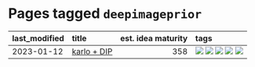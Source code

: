 # Pages tagged `deepimageprior`

|last_modified|title|est. idea maturity|tags
|:---|:---|---:|:---|
|2023-01-12|[karlo + DIP](../karlo-dip.md)|358|[![](https://img.shields.io/badge/tag-deepimageprior-d2ea1b)](../tags/deepimageprior.md) [![](https://img.shields.io/badge/tag-experimental-7c795e)](../tags/experimental.md) [![](https://img.shields.io/badge/tag-image_generation-426a5f)](../tags/image_generation.md) [![](https://img.shields.io/badge/tag-prior-dce8fa)](../tags/prior.md) [![](https://img.shields.io/badge/tag-wip-97a75e)](../tags/wip.md)|